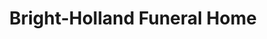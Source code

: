---
title: "Bright-Holland Funeral Home"
url: /paris/bright-holland-funeral-home/
shop: funeral directors
---